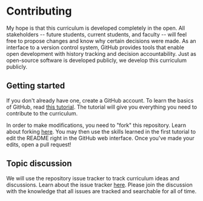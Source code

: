 # Contributing

My hope is that this curriculum is developed completely in the open. All stakeholders -- future students, current students, and faculty -- will feel free to propose changes and know why certain decisions were made. As an interface to a version control system, GitHub provides tools that enable open development with history tracking and decision accountability. Just as open-source software is developed publicly, we develop this curriculum publicly.

## Getting started

If you don't already have one, create a GitHub account. To learn the basics of GitHub, read [this tutorial](https://guides.github.com/activities/hello-world/). The tutorial will give you everything you need to contribute to the curriculum.

In order to make modifications, you need to "fork" this repository. Learn about forking [here](https://guides.github.com/activities/forking/). You may then use the skills learned in the first tutorial to edit the README right in the GitHub web interface. Once you've made your edits, open a pull request!

## Topic discussion

We will use the repository issue tracker to track curriculum ideas and discussions. Learn about the issue tracker [here](https://guides.github.com/features/issues/). Please join the discussion with the knowledge that all issues are tracked and searchable for all of time.
